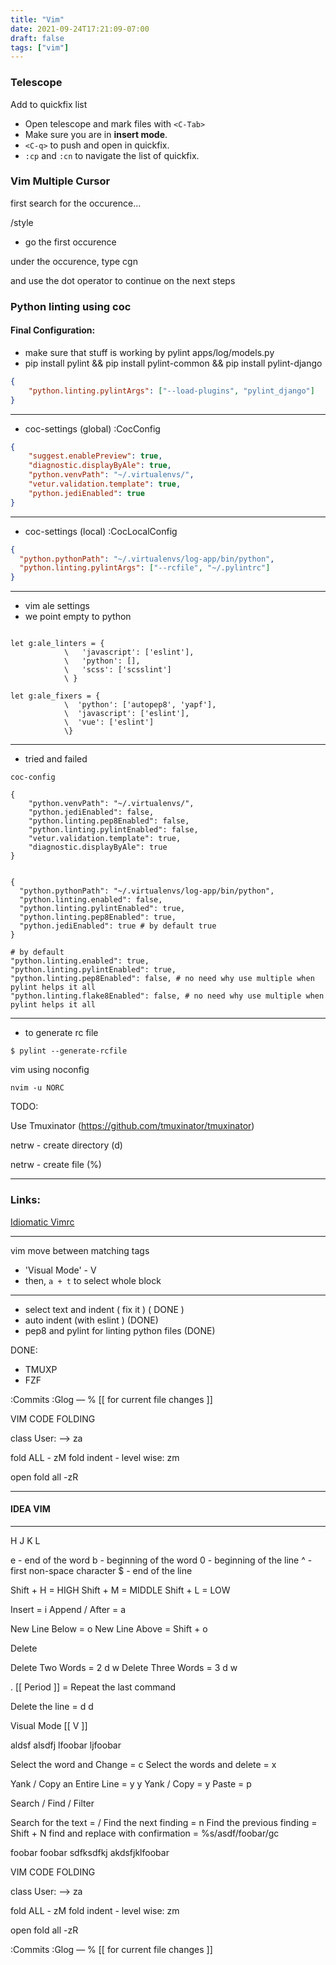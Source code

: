 ```yaml
---
title: "Vim"
date: 2021-09-24T17:21:09-07:00
draft: false
tags: ["vim"]
---
```


### Telescope

Add to quickfix list

- Open telescope and mark files with `<C-Tab>`
- Make sure you are in **insert mode**.
- `<C-q>` to push and open in quickfix.
- `:cp` and `:cn` to navigate the list of quickfix.


### Vim Multiple Cursor

first search for the occurence...

/style

- go the first occurence

under the occurence, type cgn

and use the dot operator to continue on the next steps

###  Python linting using coc

#### Final Configuration:

- make sure that stuff is working by pylint apps/log/models.py
- pip install pylint && pip install pylint-common && pip install pylint-django


```json
{
    "python.linting.pylintArgs": ["--load-plugins", "pylint_django"]
}
```

---
- coc-settings (global) :CocConfig
```json
{
    "suggest.enablePreview": true,
    "diagnostic.displayByAle": true,
    "python.venvPath": "~/.virtualenvs/",
    "vetur.validation.template": true,
    "python.jediEnabled": true
}
```
---

- coc-settings (local) :CocLocalConfig
```json
{
  "python.pythonPath": "~/.virtualenvs/log-app/bin/python",
  "python.linting.pylintArgs": ["--rcfile", "~/.pylintrc"]
}
```
---

- vim ale settings
- we point empty to python

```vim

let g:ale_linters = {
            \   'javascript': ['eslint'],
            \   'python': [],
            \   'scss': ['scsslint']
            \ }

let g:ale_fixers = {
            \  'python': ['autopep8', 'yapf'],
            \  'javascript': ['eslint'],
            \  'vue': ['eslint']
            \}

```
---

- tried and failed

```
coc-config

{
    "python.venvPath": "~/.virtualenvs/",
    "python.jediEnabled": false,
    "python.linting.pep8Enabled": false,
    "python.linting.pylintEnabled": false,
    "vetur.validation.template": true,
    "diagnostic.displayByAle": true
}


{
  "python.pythonPath": "~/.virtualenvs/log-app/bin/python",
  "python.linting.enabled": false,
  "python.linting.pylintEnabled": true,
  "python.linting.pep8Enabled": true,
  "python.jediEnabled": true # by default true
}

# by default
"python.linting.enabled": true,
"python.linting.pylintEnabled": true,
"python.linting.pep8Enabled": false, # no need why use multiple when pylint helps it all
"python.linting.flake8Enabled": false, # no need why use multiple when pylint helps it all

```
---
- to generate rc file

`$ pylint --generate-rcfile`

vim using noconfig

`nvim -u NORC`

TODO:

Use Tmuxinator
(https://github.com/tmuxinator/tmuxinator)


netrw - create directory  (d)

netrw - create file (%)

---

### Links:

[Idiomatic Vimrc](https://github.com/romainl/idiomatic-vimrc)

---



vim move between matching tags

- 'Visual Mode' - V
- then, `a + t` to select whole block




---


- select text and indent ( fix it ) ( DONE )
- auto indent (with eslint ) (DONE)
- pep8 and pylint for linting python files (DONE)

DONE:
- TMUXP
- FZF



:Commits
:Glog — % [[ for current file changes ]]

VIM CODE  FOLDING

class User:
    —> za

fold ALL -  zM
fold indent - level wise: zm

open fold all -zR



---
#### IDEA VIM
---

H J K L

e - end of the word
b - beginning of the word
0 - beginning of the line
^ - first non-space character
$ - end of the line

Shift + H = HIGH
Shift + M = MIDDLE
Shift + L = LOW

Insert = i
Append / After = a

New Line Below = o
New Line Above = Shift + o

Delete

Delete Two Words = 2 d w
Delete Three Words = 3 d w

. [[ Period ]] = Repeat the last command

Delete the line = d d


Visual Mode [[ V ]]

aldsf alsdfj  lfoobar ljfoobar

Select the word and Change = c
Select the words and delete = x

Yank / Copy an Entire Line = y y
Yank / Copy = y
Paste = p

Search / Find / Filter

Search for the text = /
Find the next finding = n
Find the previous finding = Shift + N
find and replace with confirmation = %s/asdf/foobar/gc


foobar foobar sdfksdfkj akdsfjklfoobar


VIM CODE  FOLDING

class User:
    —> za

fold ALL -  zM
fold indent - level wise: zm

open fold all -zR

:Commits
:Glog — % [[ for current file changes ]]

